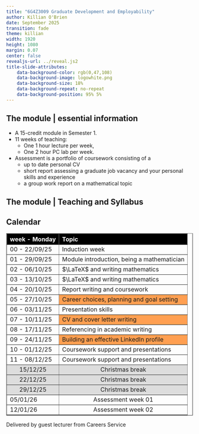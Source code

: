 ```yaml
---
title: "6G4Z3009 Graduate Development and Employability"
author: Killian O'Brien
date: September 2025
transition: fade
theme: killian
width: 1920
height: 1080
margin: 0.07
center: false
revealjs-url: ../reveal.js2
title-slide-attributes:
    data-background-color: rgb(0,47,108)	
    data-background-image: logowhite.png
    data-background-size: 18%
    data-background-repeat: no-repeat
    data-background-position: 95% 5%	
---
```


## The module | essential information

* A 15-credit module in Semester 1.
* 11 weeks of teaching:
    - One 1 hour lecture per week,
    - One 2 hour PC lab per week.
* Assessment is a portfolio of coursework consisting of a 
	- up to date personal CV
	- short report assessing a graduate job vacancy and your personal skills and experience
	- a group work report on a mathematical topic

## The module | Teaching and Syllabus




## Calendar

<table  border="1" cellpadding="3" cellspacing="0" width="80%">
  <tr>
			<th align="left" style="background-color: rgb(0, 0, 0);"><span style="color:#ffffff;">week - Monday</span></th>
			<th align="left" style="background-color: rgb(0, 0, 0);"><span style="color:#ffffff;">Topic</span></th>
  </tr>
  <tr>
    <td>00 - 22/09/25</td>
    <td>Induction week</td>
  </tr>
  <tr>
    <td>01 - 29/09/25</td>
    <td>Module introduction, being a mathematician</td>
  </tr>
  <tr>
    <td>02 - 06/10/25</td>
    <td>$\LaTeX$ and writing mathematics</td>
  </tr>
  <tr>
    <td>03 - 13/10/25</td>
    <td>$\LaTeX$ and writing mathematics</td>
  </tr>
  <tr>
    <td>04 - 20/10/25</td>
    <td>Report writing and coursework</td>
  </tr>
  <tr>
    <td>05 - 27/10/25</td>
    <td style="background-color: rgba(255, 145, 56, 0.87);">Career choices, planning and goal setting</td>
  </tr>
  <tr>
    <td>06 - 03/11/25</td>
    <td>Presentation skills</td>
  </tr>
  <tr>
    <td>07 - 10/11/25</td>
    <td style="background-color: rgba(255, 145, 56, 0.87);">CV and cover letter writing</td>
  </tr>
  <tr>
    <td>08 - 17/11/25</td>
    <td>Referencing in academic writing</td>
  </tr>
  <tr>
    <td>09 - 24/11/25</td>
    <td style="background-color: rgba(255, 145, 56, 0.87);">Building an effective LinkedIn profile</td>
  </tr>
  <tr>
    <td>10 - 01/12/25</td>
    <td>Coursework support and presentations</td>
  </tr>
  <tr>
    <td>11 - 08/12/25</td>
    <td>Coursework support and presentations</td>
  </tr>
  <tr>
    <td  style="background-color: rgb(221, 221, 221); text-align: center;">15/12/25</td>
    <td  style="background-color: rgb(221, 221, 221); text-align: center;">Christmas break</td>
  </tr>
  <tr>
    <td  style="background-color: rgb(221, 221, 221); text-align: center;">22/12/25</td>
    <td  style="background-color: rgb(221, 221, 221); text-align: center;">Christmas break</td>
  </tr>
  <tr>
    <td  style="background-color: rgb(221, 221, 221); text-align: center;">29/12/25</td>
    <td  style="background-color: rgb(221, 221, 221); text-align: center;">Christmas break</td>
  </tr>
    <tr>
    <td >05/01/26</td>
    <td style="text-align: center;">Assessment week 01</td>
  </tr>
    <tr>
    <td>12/01/26</td>
    <td style="text-align: center;">Assessment week 02</td>
  </tr>
</table>
<p><span tyle="background-color: rgba(255, 145, 56, 0.87);">Delivered by guest lecturer from Careers Service</span></p>

